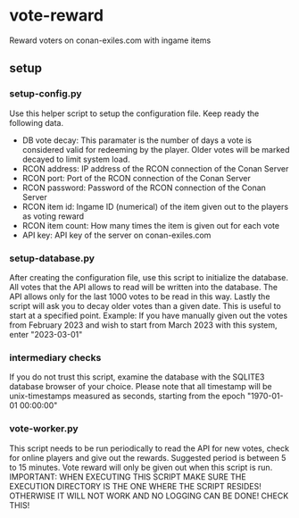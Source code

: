 # vote-reward
Reward voters on conan-exiles.com with ingame items

## setup

### setup-config.py
Use this helper script to setup the configuration file. Keep ready the following data.

- DB vote decay: This paramater is the number of days a vote is considered valid for redeeming by the player. Older votes will be marked decayed to limit system load.
- RCON address: IP address of the RCON connection of the Conan Server
- RCON port: Port of the RCON connection of the Conan Server
- RCON password: Password of the RCON connection of the Conan Server
- RCON item id: Ingame ID (numerical) of the item given out to the players as voting reward
- RCON item count: How many times the item is given out for each vote
- API key: API key of the server on conan-exiles.com

### setup-database.py
After creating the configuration file, use this script to initialize the database.
All votes that the API allows to read will be written into the database. The API allows only for the last 1000 votes to be read in this way.
Lastly the script will ask you to decay older votes than a given date. This is useful to start at a specified point.
Example: If you have manually given out the votes from February 2023 and wish to start from March 2023 with this system, enter "2023-03-01"

### intermediary checks
If you do not trust this script, examine the database with the SQLITE3 database browser of your choice. Please note that all timestamp will be unix-timestamps measured as seconds, starting from the epoch "1970-01-01 00:00:00"

### vote-worker.py
This script needs to be run periodically to read the API for new votes, check for online players and give out the rewards. Suggested period is between 5 to 15 minutes. Vote reward will only be given out when this script is run.
IMPORTANT: WHEN EXECUTING THIS SCRIPT MAKE SURE THE EXECUTION DIRECTORY IS THE ONE WHERE THE SCRIPT RESIDES! OTHERWISE IT WILL NOT WORK AND NO LOGGING CAN BE DONE! CHECK THIS!

